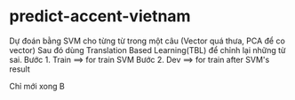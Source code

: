 # predict-accent-vietnam
Dự đoán bằng SVM cho từng từ trong một câu (Vector quá thưa, PCA để co vector)
Sau đó dùng Translation Based Learning(TBL) để chỉnh lại những từ sai.
Bước 1. Train ==> for train SVM
Bước 2. Dev ==> for train after SVM's result

Chỉ mới xong B
